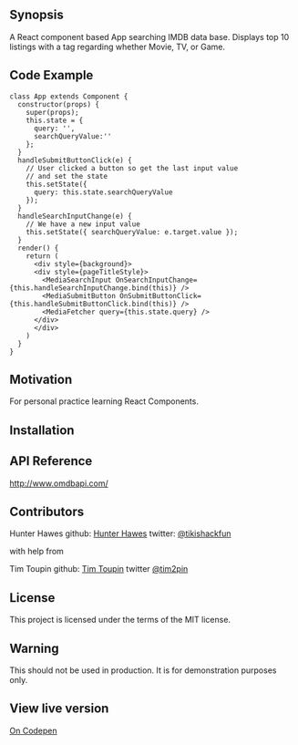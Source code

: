 ## Synopsis

A React component based App searching IMDB data base. Displays top 10 listings with a tag regarding whether  Movie, TV, or Game.

## Code Example

```
class App extends Component {
  constructor(props) {
    super(props);
    this.state = {
      query: '',
      searchQueryValue:''
    };
  }
  handleSubmitButtonClick(e) {
    // User clicked a button so get the last input value
    // and set the state 
    this.setState({ 
      query: this.state.searchQueryValue 
    });
  }
  handleSearchInputChange(e) {
    // We have a new input value
    this.setState({ searchQueryValue: e.target.value });
  }
  render() {
    return (
      <div style={background}>
      <div style={pageTitleStyle}>
        <MediaSearchInput OnSearchInputChange={this.handleSearchInputChange.bind(this)} />
        <MediaSubmitButton OnSubmitButtonClick={this.handleSubmitButtonClick.bind(this)} />
        <MediaFetcher query={this.state.query} />
      </div>
      </div>
    )
  }
}
```

## Motivation

For personal practice learning React Components.

## Installation

<!---Provide code examples and explanations of how to get the project.-->

## API Reference

http://www.omdbapi.com/

## Contributors

Hunter Hawes
github: [Hunter Hawes](https://github.com/hunterhawes13)
twitter: [@tikishackfun](https//twitter.com/tikishackfun)

with help from

Tim Toupin
github: [Tim Toupin](https://github.com/tim2pin)
twitter [@tim2pin](https//twitter.com/952pin)

## License

This project is licensed under the terms of the MIT license.

## Warning

This should not be used in production. It is for demonstration purposes only.

## View live version

[On Codepen](http://codepen.io/hunterhawes13/pen/Lkmrqd)
